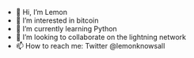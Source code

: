 - 👋 Hi, I’m Lemon
- 👀 I’m interested in bitcoin
- 🌱 I’m currently learning Python
- 💞️ I’m looking to collaborate on the lightning network
- 📫 How to reach me: Twitter @lemonknowsall
